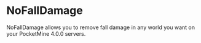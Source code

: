 # NoFallDamage
NoFallDamage allows you to remove fall damage in any world you want on your PocketMine 4.0.0 servers.
